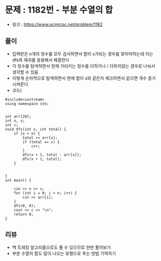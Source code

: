 # 문제 : 1182번 - 부분 수열의 합
* 링크 : https://www.acmicpc.net/problem/1182


## 풀이
* 입력받은 n개의 정수를 모두 검사하면서 합이 s가되는 경우를 찾아야하는데 이는 dfs와 재귀를 응용해서 해결한다
* 각 정수를 탐색하면서 현재 가리키는 정수를 더하거나 / 더하지않는 경우로 나눠서 생각할 수 있음
* 이렇게 순차적으로 탐색하면서 현재 합이 s와 같은지 체크하면서 같으면 개수 증가시켜준다
* 코드)
```
#include<iostream>
using namespace std;


int arr[20];
int n, s;
int c;
void dfs(int x, int total) {
	if (x < n) {
		total += arr[x];
		if (total == s) {
			c++;
		}
		dfs(x + 1, total - arr[x]);
		dfs(x + 1, total);
	}


}
int main() {

	cin >> n >> s;
	for (int i = 0; i < n; i++) {
		cin >> arr[i];
	}
	dfs(0, 0);
	cout << c << "\n";
	return 0;
}
```

## 리뷰
* 백 트레킹 알고리즘으로도 풀 수 있으므로 한번 풀어보기
* 부분 수열의 합도 많이 나오는 유형으로 푸는 방법 기억하기